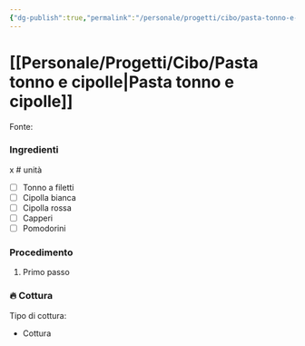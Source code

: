 ```yaml
---
{"dg-publish":true,"permalink":"/personale/progetti/cibo/pasta-tonno-e-cipolle/"}
---
```


# [[Personale/Progetti/Cibo/Pasta tonno e cipolle\|Pasta tonno e cipolle]]

Fonte: 


### Ingredienti

x # unità

- [ ] Tonno a filetti
- [ ] Cipolla bianca
- [ ] Cipolla rossa
- [ ] Capperi
- [ ] Pomodorini

### Procedimento

1. Primo passo


### 🔥 Cottura

Tipo di cottura:
- Cottura

